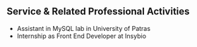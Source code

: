 ## Service & Related Professional Activities

* Assistant in MySQL lab in University of Patras
* Internship as Front End Developer at Insybio